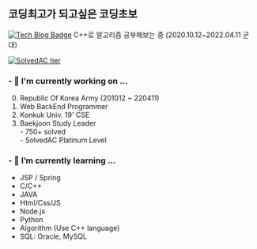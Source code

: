 ## 코딩최고가 되고싶은 코딩초보
 [![Tech Blog Badge](http://img.shields.io/badge/-Tech%20blog-black?style=flat-square&logo=github&link=https://kth990303.github.io/BaekjoonStudy/test/solvedInfo.html)](https://kth990303.github.io/BaekjoonStudy/test/solvedInfo.html)  C++로 알고리즘 공부해보는 중 (2020.10.12~2022.04.11 군대)
 
 [![SolvedAC tier](http://mazassumnida.wtf/api/generate_badge?boj=kth990303)](https://solved.ac/kth990303/)
 
### - 🔭 I'm currently working on ...
   0. Republic Of Korea Army (201012 ~ 220411)
   1. Web BackEnd Programmer
   2. Konkuk Univ. 19' CSE
   3. Baekjoon Study Leader\
    - 750+ solved\
    - SolvedAC Platinum Level

### - 🌱 I’m currently learning ...
  - JSP / Spring
  - C/C++
  - JAVA
  - Html/Css/JS
  - Node.js
  - Python
  - Algorithm (Use C++ language)
  - SQL: Oracle, MySQL

<!--
**kth990303/kth990303** is a ✨ _special_ ✨ repository because its `README.md` (this file) appears on your GitHub profile.

Here are some ideas to get you started:


- 👯 I’m looking to collaborate on ...
- 🤔 I’m looking for help with ...
- 💬 Ask me about ...
- 📫 How to reach me: ...
- 😄 Pronouns: ...
- ⚡ Fun fact: ...
-->
